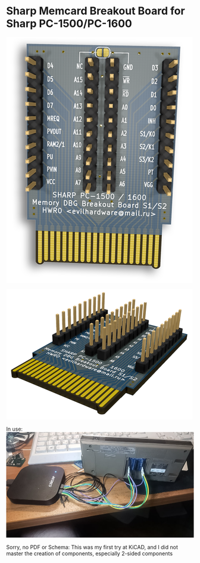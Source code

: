 # Sharp Memcard Breakout Board for Sharp PC-1500/PC-1600

![Protoboard](img/card.png)

![Protoboard](img/memcard.png)

In use:
![Protoboard](img/dbg_irl.jpg)

Sorry, no PDF or Schema: This was my first try at KiCAD, and I did not master the creation of components, especially 2-sided components
